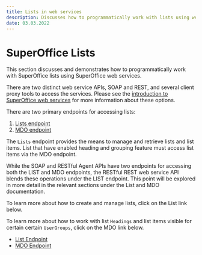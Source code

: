 ```yaml
---
title: Lists in web services
description: Discusses how to programmatically work with lists using web services.
date: 03.03.2022
---
```


# SuperOffice Lists

This section discusses and demonstrates how to programmatically work with SuperOffice lists using SuperOffice web services.

There are two distinct web service APIs, SOAP and REST, and several client proxy tools to access the services. Please see the [introduction to SuperOffice web services][1] for more information about these options.

There are two primary endpoints for accessing lists:

1. [Lists endpoint][2]
2. [MDO endpoint][3]

The ``Lists`` endpoint provides the means to manage and retrieve lists and list items. List that have enabled heading and grouping feature must access list items via the MDO endpoint.

While the SOAP and RESTful Agent APIs have two endpoints for accessing both the LIST and MDO endpoints, the RESTful REST web service API blends these operations under the LIST endpoint. This point will be explored in more detail in the relevant sections under the List and MDO documentation.

To learn more about how to create and manage lists, click on the List link below.

To learn more about how to work with list `Headings` and list items visible for certain certain `UserGroups`, click on the MDO link below.

* [List Endpoint][2]
* [MDO Endpoint][3]

[1]: ../../web-services/index.md
[2]: listagent/index.md
[3]: mdoagent/index.md
